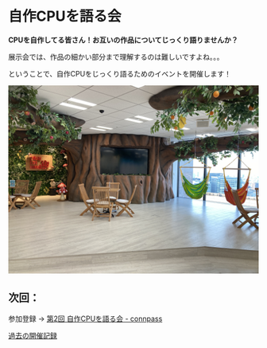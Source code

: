# 自作CPUを語る会

**CPUを自作してる皆さん！お互いの作品についてじっくり語りませんか？**

展示会では、作品の細かい部分まで理解するのは難しいですよね。。。

ということで、自作CPUをじっくり語るためのイベントを開催します！

![](./img/site.JPG)

## 次回：

参加登録 → [第2回 自作CPUを語る会 - connpass](https://connpass.com/event/278142/)

[過去の開催記録](archive/)

<!-- ## これまでの自作CPU会 -->
